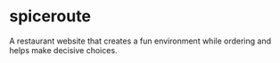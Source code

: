 # spiceroute
A restaurant website that creates a fun environment while ordering and helps make decisive choices.

